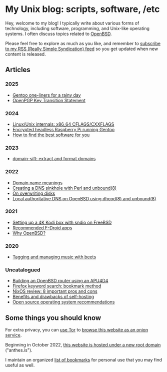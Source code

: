 # My Unix blog: scripts, software, /etc

Hey, welcome to my blog! I typically write about various forms of
technology, including software, programming, and Unix-like operating
systems. I often discuss topics related to
[OpenBSD](https://www.openbsd.org).

Please feel free to explore as much as you like, and remember to
[subscribe to my RSS (Really Simple Syndication)
feed](https://www.anthes.is/rss.xml) so you get updated when new content
is released.

## Articles

### 2025

- [Gentoo one-liners for a rainy day](/gentoo-one-liners.html "2025-06-04")
- [OpenPGP Key Transition Statement](/gpg-transition-20250406.html "2025-04-06")

### 2024

- [Linux/Unix internals: x86_64 CFLAGS/CXXFLAGS](/nix-internals-cflags.html "2024-12-29")
- [Encrypted headless Raspberry Pi running Gentoo](/encrypted-headless-raspberry-pi-gentoo.html "2024-07-06")
- [How to find the best software for you](/how-to-find-the-best-software-for-you.html "2024-02-14")

### 2023

- [domain-sift: extract and format domains](/domain-sift.html "2023-09-04")

### 2022

- [Domain name meanings](/domain-name-meanings.html "2022-11-28")
- [Creating a DNS sinkhole with Perl and unbound(8)](/dns-sinkhole.html "2022-04-14")
- [On overwriting disks](/overwriting-disks.html "2022-03-02")
- [Local authoritative DNS on OpenBSD using dhcpd(8) and unbound(8)](/local-authoritative-dns.html "2022-01-07")

### 2021

- [Setting up a 4K Kodi box with sndio on FreeBSD](/freebsd-entertainment-center.html "2021-06-13")
- [Recommended F-Droid apps](/fdroid.html "2021-04-12")
- [Why OpenBSD?](/why-openbsd.html "2021-03-25")

### 2020

- [Tagging and managing music with beets](/beets.html "2020-11-05")

### Uncatalogued

- [Building an OpenBSD router using an APU4D4](/openbsd-router.html "1970-01-01")
- [Firefox keyword search: bookmark method](/firefox-keyword-search.html "1970-01-01")
- [NixOS review: 8 important pros and cons](/nixos-pros-cons.html "1970-01-01")
- [Benefits and drawbacks of self-hosting](/why-self-host.html "1970-01-01")
- [Open source operating system recommendations](/os.html "1970-01-01")

## Some things you should know

For extra privacy, you can [use Tor](https://www.torproject.org/)
to [browse this website as an onion
service](http://jentyxddh2rf47gd3e43kuebyn2xsv6h72gzh46oe4rxyovvm7xe5ead.onion/).

Beginning in October 2022, [this website is hosted under a new root
domain](/domain-migration.html "2022-10-03") ("anthes.is").

I maintain an organized [list of bookmarks](/bookmarks.html) for personal use
that you may find useful as well.
